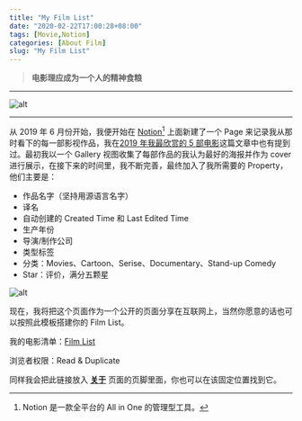 ```yaml
---
title: "My Film List"
date: "2020-02-22T17:00:28+08:00"
tags: [Movie,Notion]
categories: [About Film]
slug: "My Film List"
---
```


> **电影理应成为一个人的精神食粮**

---

![alt](https://dawnblog-1300625500.cos.ap-guangzhou.myqcloud.com/images/20200222174431.jpg "Unsplash@ewitsoe")

---

从 2019 年 6 月份开始，我便开始在 [Notion](https://www.notion.so/product)[^1] 上面新建了一个 Page 来记录我从那时看下的每一部影视作品，我在[2019 年我最欣赏的 5 部电影](https://sailordawner.top/posts/5-movies-i-like-most-in-2019/)这篇文章中也有提到过。最初我以一个 Gallery 视图收集了每部作品的我认为最好的海报并作为 cover 进行展示，在接下来的时间里，我不断完善，最终加入了我所需要的 Property，他们主要是：

[^1]: Notion 是一款全平台的 All in One 的管理型工具。

- 作品名字（坚持用源语言名字）
- 译名
- 自动创建的 Created Time 和 Last Edited Time
- 生产年份
- 导演/制作公司
- 类型标签
- 分类：Movies、Cartoon、Serise、Documentary、Stand-up Comedy
- Star：评价，满分五颗星

![alt](https://dawnblog-1300625500.cos.ap-guangzhou.myqcloud.com/images/20200514212310.png "Film List")

现在，我将把这个页面作为一个公开的页面分享在互联网上，当然你愿意的话也可以按照此模板搭建你的 Film List。

我的电影清单：[Film List](https://www.notion.so/dawner/a56e04ba801344778e1293b2a4161c30?v=af98cf32a04b47fbbddffb41a3e11881)

浏览者权限：Read & Duplicate

同样我会把此链接放入 **[关于](https://dawner.top/about/)** 页面的页脚里面，你也可以在该固定位置找到它。

